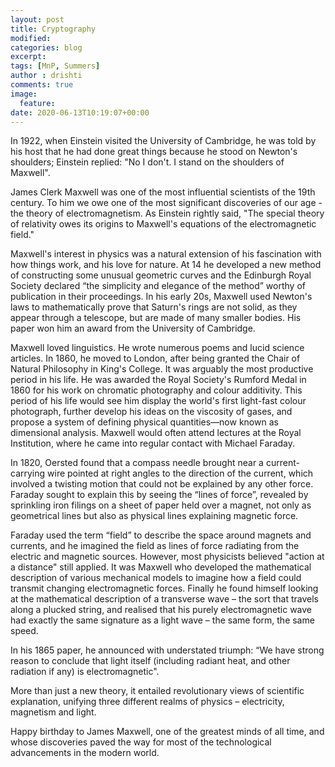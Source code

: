 ```yaml
---
layout: post
title: Cryptography
modified:
categories: blog
excerpt:
tags: [MnP, Summers]
author : drishti
comments: true
image:
  feature:
date: 2020-06-13T10:19:07+00:00
---
```


In 1922, when Einstein visited the University of Cambridge, he was told by his host that he had done great things because he stood on Newton's shoulders; Einstein replied: "No I don't. I stand on the shoulders of Maxwell".

James Clerk Maxwell was one of the most influential scientists of the 19th century.  To him we owe one of the most significant discoveries of our age - the theory of electromagnetism.  As Einstein rightly said, "The special theory of relativity owes its origins to Maxwell's equations of the electromagnetic field."

Maxwell's interest in physics was a natural extension of his fascination with how things work, and his love for nature. At 14 he developed a new method of constructing some unusual geometric curves and the Edinburgh Royal Society declared “the simplicity and elegance of the method” worthy of publication in their proceedings. In his early 20s, Maxwell used Newton's laws to mathematically prove that Saturn's rings are not solid, as they appear through a telescope, but are made of many smaller bodies. His paper won him an award from the University of Cambridge.

Maxwell loved linguistics. He wrote numerous poems and lucid science articles. In 1860, he moved to London, after being granted the Chair of Natural Philosophy in King's College. It was arguably the most productive period in his life. He was awarded the Royal Society's Rumford Medal in 1860 for his work on chromatic photography and colour additivity. This period of his life would see him display the world's first light-fast colour photograph, further develop his ideas on the viscosity of gases, and propose a system of defining physical quantities—now known as dimensional analysis. Maxwell would often attend lectures at the Royal Institution, where he came into regular contact with Michael Faraday.

In 1820, Oersted found that a compass needle brought near a current-carrying wire pointed at right angles to the direction of the current, which involved a twisting motion that could not be explained by any other force. Faraday sought to explain this by seeing the “lines of force”, revealed by sprinkling iron filings on a sheet of paper held over a magnet, not only as geometrical lines but also as physical lines explaining magnetic force.

Faraday used the term “field” to describe the space around magnets and currents, and he imagined the field as lines of force radiating from the electric and magnetic sources. However, most physicists believed "action at a distance" still applied. It was Maxwell who developed the mathematical description of various mechanical models to imagine how a field could transmit changing electromagnetic forces. Finally he found himself looking at the mathematical description of a transverse wave – the sort that travels along a plucked string, and realised that his purely electromagnetic wave had exactly the same signature as a light wave – the same form, the same speed. 

In his 1865 paper, he announced with understated triumph: “We have strong reason to conclude that light itself (including radiant heat, and other radiation if any) is electromagnetic".

More than just a new theory, it entailed revolutionary views of scientific explanation, unifying three different realms of physics – electricity, magnetism and light.

Happy birthday to James Maxwell, one of the greatest minds of all time, and whose discoveries paved the way for most of the technological advancements in the modern world.
